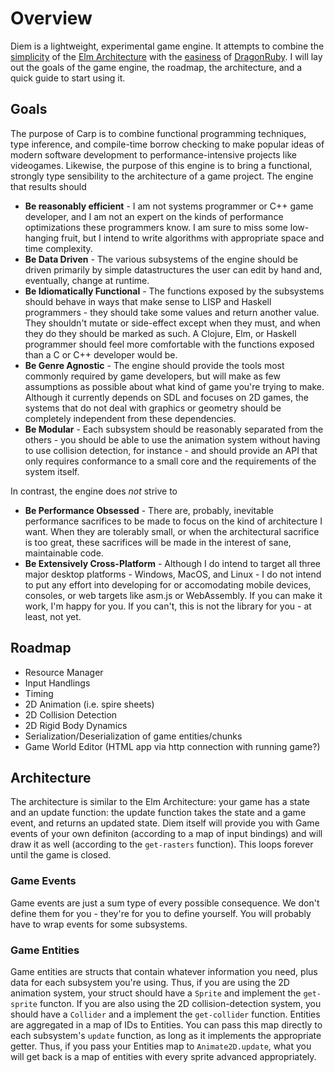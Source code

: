# Overview

Diem is a lightweight, experimental game engine. It attempts to combine the [simplicity](https://www.youtube.com/watch?v=kGlVcSMgtV4) of the [Elm Architecture](https://guide.elm-lang.org/architecture/) with the [easiness](https://www.youtube.com/watch?v=oytL881p-nQ) of [DragonRuby](https://dragonruby.itch.io/dragonruby-gtk). I will lay out the goals of the game engine, the roadmap, the architecture, and a quick guide to start using it.

## Goals
The purpose of Carp is to combine functional programming techniques, type inference, and compile-time borrow checking to make popular ideas of modern software development to performance-intensive projects like videogames. Likewise, the purpose of this engine is to bring a functional, strongly type sensibility to the architecture of a game project. The engine that results should
- **Be reasonably efficient** - I am not systems programmer or C++ game developer, and I am not an expert on the kinds of performance optimizations these programmers know. I am sure to miss some low-hanging fruit, but I intend to write algorithms with appropriate space and time complexity. 
- **Be Data Driven** - The various subsystems of the engine should be driven primarily by simple datastructures the user can edit by hand and, eventually, change at runtime.
- **Be Idiomatically Functional** - The functions exposed by the subsystems should behave in ways that make sense to LISP and Haskell programmers - they should take some values and return another value. They shouldn't mutate or side-effect except when they must, and when they do they should be marked as such. A Clojure, Elm, or Haskell programmer should feel more comfortable with the functions exposed than a C or C++ developer would be.
- **Be Genre Agnostic** - The engine should provide the tools most commonly required by game developers, but will make as few assumptions as possible about what kind of game you're trying to make. Although it currently depends on SDL and focuses on 2D games, the systems that do not deal with graphics or geometry should be completely independent from these dependencies.
- **Be Modular** - Each subsystem should be reasonably separated from the others - you should be able to use the animation system without having to use collision detection, for instance - and should provide an API that only requires conformance to a small core and the requirements of the system itself.

In contrast, the engine does _not_ strive to
- **Be Performance Obsessed** - There are, probably, inevitable performance sacrifices to be made to focus on the kind of architecture I want. When they are tolerably small, or when the architectural sacrifice is too great, these sacrifices will be made in the interest of sane, maintainable code.
- **Be Extensively Cross-Platform** - Although I do intend to target all three major desktop platforms - Windows, MacOS, and Linux - I do not intend to put any effort into developing for or accomodating mobile devices, consoles, or web targets like asm.js or WebAssembly. If you can make it work, I'm happy for you. If you can't, this is not the library for you - at least, not yet.

## Roadmap
- Resource Manager
- Input Handlings
- Timing
- 2D Animation (i.e. spire sheets)
- 2D Collision Detection
- 2D Rigid Body Dynamics
- Serialization/Deserialization of game entities/chunks
- Game World Editor (HTML app via http connection with running game?)

## Architecture
The architecture is similar to the Elm Architecture: your game has a state and an update function: the update function takes the state and a game event, and returns an updated state. Diem itself will provide you with Game events of your own definiton (according to a map of input bindings) and will draw it as well (according to the `get-rasters` function). This loops forever until the game is closed.

### Game Events
Game events are just a sum type of every possible consequence. We don't define them for you - they're for you to define yourself. You will probably have to wrap events for some subsystems.

### Game Entities
Game entities are structs that contain whatever information you need, plus data for each subsystem you're using. Thus, if you are using the 2D animation system, your struct should have a `Sprite` and implement the `get-sprite` functon. If you are also using the 2D collision-detection system, you should have a `Collider` and a implement the `get-collider` function. Entities are aggregated in a map of IDs to Entities. You can pass this map directly to each subsystem's `update` function, as long as it implements the appropriate getter. Thus, if you pass your Entities map to `Animate2D.update`, what you will get back is a map of entities with every sprite advanced appropriately.

